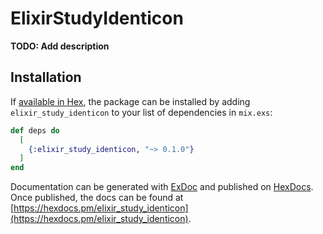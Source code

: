 # ElixirStudyIdenticon

**TODO: Add description**

## Installation

If [available in Hex](https://hex.pm/docs/publish), the package can be installed
by adding `elixir_study_identicon` to your list of dependencies in `mix.exs`:

```elixir
def deps do
  [
    {:elixir_study_identicon, "~> 0.1.0"}
  ]
end
```

Documentation can be generated with [ExDoc](https://github.com/elixir-lang/ex_doc)
and published on [HexDocs](https://hexdocs.pm). Once published, the docs can
be found at [https://hexdocs.pm/elixir_study_identicon](https://hexdocs.pm/elixir_study_identicon).


